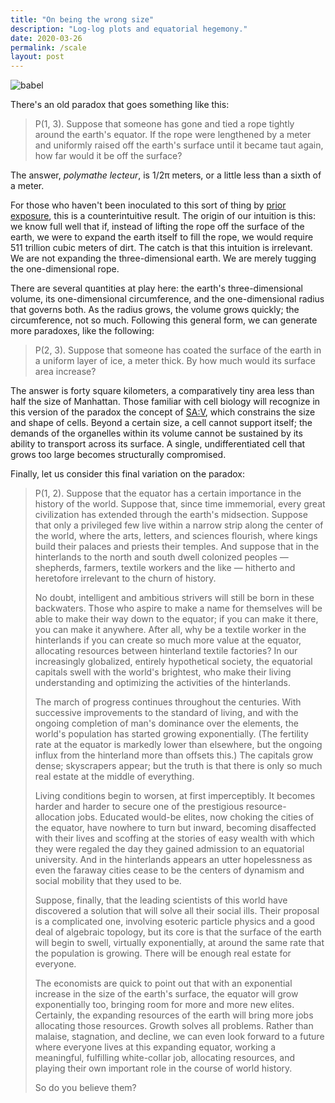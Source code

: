 ```yaml
---
title: "On being the wrong size"
description: "Log-log plots and equatorial hegemony."
date: 2020-03-26
permalink: /scale
layout: post
---
```


![babel]({{site.url}}/assets/images/tower-of-babel.jpg)

There's an old paradox that goes something like this:

> P(1, 3). Suppose that someone has gone and tied a rope tightly around the earth's equator. If the rope were lengthened by a meter and uniformly raised off the earth's surface until it became taut again, how far would it be off the surface?

The answer, _polymathe lecteur_, is 1/2π meters, or a little less than a sixth of a meter.

For those who haven't been inoculated to this sort of thing by [prior](https://en.wikipedia.org/wiki/String_girdling_Earth) [exposure](https://en.wikipedia.org/wiki/Napkin_ring_problem), this is a counterintuitive result. The origin of our intuition is this: we know full well that if, instead of lifting the rope off the surface of the earth, we were to expand the earth itself to fill the rope, we would require 511 trillion cubic meters of dirt. The catch is that this intuition is irrelevant. We are not expanding the three-dimensional earth. We are merely tugging the one-dimensional rope.

There are several quantities at play here: the earth's three-dimensional volume, its one-dimensional circumference, and the one-dimensional radius that governs both. As the radius grows, the volume grows quickly; the circumference, not so much. Following this general form, we can generate more paradoxes, like the following:

> P(2, 3). Suppose that someone has coated the surface of the earth in a uniform layer of ice, a meter thick. By how much would its surface area increase?

The answer is forty square kilometers, a comparatively tiny area less than half the size of Manhattan. Those familiar with cell biology will recognize in this version of the paradox the concept of [SA:V](https://en.wikipedia.org/wiki/Surface-area-to-volume_ratio), which constrains the size and shape of cells. Beyond a certain size, a cell cannot support itself; the demands of the organelles within its volume cannot be sustained by its ability to transport across its surface. A single, undifferentiated cell that grows too large becomes structurally compromised.

Finally, let us consider this final variation on the paradox:

> P(1, 2). Suppose that the equator has a certain importance in the history of the world. Suppose that, since time immemorial, every great civilization has extended through the earth's midsection. Suppose that only a privileged few live within a narrow strip along the center of the world, where the arts, letters, and sciences flourish, where kings build their palaces and priests their temples. And suppose that in the hinterlands to the north and south dwell colonized peoples — shepherds, farmers, textile workers and the like — hitherto and heretofore irrelevant to the churn of history.
>
> No doubt, intelligent and ambitious strivers will still be born in these backwaters. Those who aspire to make a name for themselves will be able to make their way down to the equator; if you can make it there, you can make it anywhere. After all, why be a textile worker in the hinterlands if you can create so much more value at the equator, allocating resources between hinterland textile factories? In our increasingly globalized, entirely hypothetical society, the equatorial capitals swell with the world's brightest, who make their living understanding and optimizing the activities of the hinterlands.
>
> The march of progress continues throughout the centuries. With successive improvements to the standard of living, and with the ongoing completion of man's dominance over the elements, the world's population has started growing exponentially. (The fertility rate at the equator is markedly lower than elsewhere, but the ongoing influx from the hinterland more than offsets this.) The capitals grow dense; skyscrapers appear; but the truth is that there is only so much real estate at the middle of everything.
>
> Living conditions begin to worsen, at first imperceptibly. It becomes harder and harder to secure one of the prestigious resource-allocation jobs. Educated would-be elites, now choking the cities of the equator, have nowhere to turn but inward, becoming disaffected with their lives and scoffing at the stories of easy wealth with which they were regaled the day they gained admission to an equatorial university. And in the hinterlands appears an utter hopelessness as even the faraway cities cease to be the centers of dynamism and social mobility that they used to be.
>
> Suppose, finally, that the leading scientists of this world have discovered a solution that will solve all their social ills. Their proposal is a complicated one, involving esoteric particle physics and a good deal of algebraic topology, but its core is that the surface of the earth will begin to swell, virtually exponentially, at around the same rate that the population is growing. There will be enough real estate for everyone.
>
> The economists are quick to point out that with an exponential increase in the size of the earth's surface, the equator will grow exponentially too, bringing room for more and more new elites. Certainly, the expanding resources of the earth will bring more jobs allocating those resources. Growth solves all problems. Rather than malaise, stagnation, and decline, we can even look forward to a future where everyone lives at this expanding equator, working a meaningful, fulfilling white-collar job, allocating resources, and playing their own important role in the course of world history.
>
> So do you believe them?
